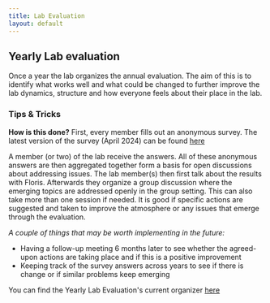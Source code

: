 ```yaml
---
title: Lab Evaluation
layout: default
---
```


## Yearly Lab evaluation

Once a year the lab organizes the annual evaluation. The aim of this is to identify what works well and what could be changed to further improve the lab dynamics, structure and how everyone feels about their place in the lab.

### Tips & Tricks

**How is this done?**
First, every member fills out an anonymous survey. The latest version of the survey (April 2024) can be found [here](https://docs.google.com/forms/d/e/1FAIpQLSfM2LeVlqC6wTjf_QvAN8zAZcjPamBnY-hgNMLlrICo9tZDoA/viewform?pli=1)

A member (or two) of the lab receive the answers. All of these anonymous answers are then aggregated together form a basis for open discussions about addressing issues. The lab member(s) then first talk about the results with Floris. Afterwards they organize a group discussion where the emerging topics are addressed openly in the group setting. This can also take more than one session if needed. It is good if specific actions are suggested and taken to improve the atmosphere or any issues that emerge through the evaluation. 

_A couple of things that may be worth implementing in the future:_

-	Having a follow-up meeting 6 months later to see whether the agreed-upon actions are taking place and if this is a positive improvement
-	Keeping track of the survey answers across years to see if there is change or if similar problems keep emerging

You can find the Yearly Lab Evaluation's current organizer [here](https://docs.google.com/spreadsheets/d/1W09KvN9FVWWYBkcqGhwcD5iK2kIDYqtECI7Z_KV7foc/edit#gid=0) 
